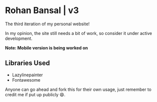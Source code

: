 # Rohan Bansal | v3

The third iteration of my personal website! 

In my opinion, the site still needs a bit of work, so consider it under active development.

**Note: Mobile version is being worked on**

## Libraries Used

- Lazylinepainter
- Fontawesome


Anyone can go ahead and fork this for their own usage, just remember to credit me if put up publicly :smile:.

